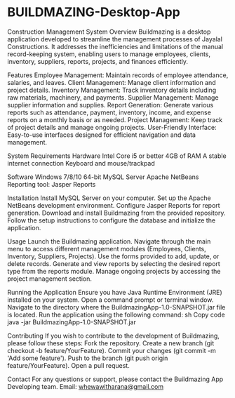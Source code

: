# BUILDMAZING-Desktop-App

Construction Management System
Overview
Buildmazing is a desktop application developed to streamline the management processes of Jayalal Constructions. It addresses the inefficiencies and limitations of the manual record-keeping system, enabling users to manage employees, clients, inventory, suppliers, reports, projects, and finances efficiently.

Features
Employee Management: Maintain records of employee attendance, salaries, and leaves.
Client Management: Manage client information and project details.
Inventory Management: Track inventory details including raw materials, machinery, and payments.
Supplier Management: Manage supplier information and supplies.
Report Generation: Generate various reports such as attendance, payment, inventory, income, and expense reports on a monthly basis or as needed.
Project Management: Keep track of project details and manage ongoing projects.
User-Friendly Interface: Easy-to-use interfaces designed for efficient navigation and data management.

System Requirements
Hardware
Intel Core i5 or better
4GB of RAM
A stable internet connection
Keyboard and mouse/trackpad

Software
Windows 7/8/10 64-bit
MySQL Server
Apache NetBeans
Reporting tool: Jasper Reports

Installation
Install MySQL Server on your computer.
Set up the Apache NetBeans development environment.
Configure Jasper Reports for report generation.
Download and install Buildmazing from the provided repository.
Follow the setup instructions to configure the database and initialize the application.

Usage
Launch the Buildmazing application.
Navigate through the main menu to access different management modules (Employees, Clients, Inventory, Suppliers, Projects).
Use the forms provided to add, update, or delete records.
Generate and view reports by selecting the desired report type from the reports module.
Manage ongoing projects by accessing the project management section.

Running the Application
Ensure you have Java Runtime Environment (JRE) installed on your system.
Open a command prompt or terminal window.
Navigate to the directory where the BuildmazingApp-1.0-SNAPSHOT.jar file is located.
Run the application using the following command:
sh
Copy code
java -jar BuildmazingApp-1.0-SNAPSHOT.jar

Contributing
If you wish to contribute to the development of Buildmazing, please follow these steps:
Fork the repository.
Create a new branch (git checkout -b feature/YourFeature).
Commit your changes (git commit -m 'Add some feature').
Push to the branch (git push origin feature/YourFeature).
Open a pull request.

Contact
For any questions or support, please contact the Buildmazing App Developing team.
Email: whewawitharana@gmail.com

